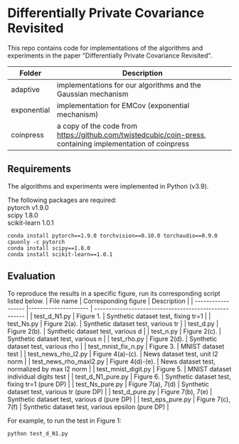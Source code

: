 # Differentially Private Covariance Revisited
This repo contains code for implementations of the algorithms and experiments in the paper "Differentially Private Covariance Revisited".

| Folder          | Description                                                                                                |
| ----------------| ---------------------------------------------------------------------------------------------------------- |
| adaptive        | implementations for our algorithms and the Gaussian mechanism                                              |
| exponential     | implementation for EMCov (exponential mechanism)                                                           |
| coinpress       | a copy of the code from https://github.com/twistedcubic/coin-press, containing implementation of coinpress |


## Requirements
The algorithms and experiments were implemented in Python (v3.9).

The following packages are required:<br/>
pytorch v1.9.0 <br/>
scipy 1.8.0 <br/>
scikit-learn 1.0.1 <br/>

```setup
conda install pytorch==1.9.0 torchvision==0.10.0 torchaudio==0.9.0 cpuonly -c pytorch
conda install scipy==1.8.0
conda install scikit-learn==1.0.1
```


## Evaluation
To reproduce the results in a specific figure, run its corresponding script listed below.
| File name          | Corresponding figure | Description                                           |
| ------------------ |--------------------- | ----------------------------------------------------- |
| test_d_N1.py       | Figure 1.            | Synthetic dataset test, fixing tr=1         |
| test_Ns.py         | Figure 2(a).            | Synthetic dataset test, various tr        |
| test_d.py          | Figure 2(b).            | Synthetic dataset test, various d       |
| test_n.py          | Figure 2(c).            | Synthetic dataset test, various n      |
| test_rho.py        | Figure 2(d).            | Synthetic dataset test, various rho       |
| test_mnist_fix_n.py  | Figure 3.            | MNIST dataset test        |
| test_news_rho_l2.py  | Figure 4(a)-(c).            | News dataset test, unit l2 norm        |
| test_news_rho_maxl2.py  | Figure 4(d)-(e).            | News dataset test, normalized by max l2 norm       |
| test_mnist_digit.py  | Figure 5.            | MNIST dataset individual digits test        |
| test_d_N1_pure.py       | Figure 6.            | Synthetic dataset test, fixing tr=1 (pure DP)        |
| test_Ns_pure.py         | Figure 7(a), 7(d)            | Synthetic dataset test, various tr (pure DP)      |
| test_d_pure.py         | Figure 7(b), 7(e)            | Synthetic dataset test, various d (pure DP)      |
| test_eps_pure.py         | Figure 7(c), 7(f)            | Synthetic dataset test, various epsilon (pure DP)      |

For example, to run the test in Figure 1:
```test
python test_d_N1.py
```



